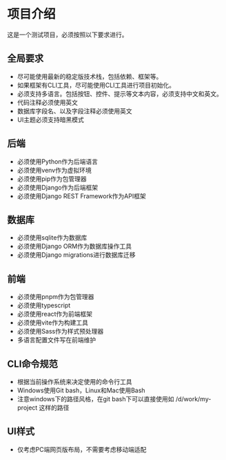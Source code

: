 # 项目介绍

这是一个测试项目，必须按照以下要求进行。

## 全局要求

- 尽可能使用最新的稳定版技术栈，包括依赖、框架等。
- 如果框架有CLI工具，尽可能使用CLI工具进行项目初始化。
- 必须支持多语言。包括按钮、控件、提示等文本内容，必须支持中文和英文。
- 代码注释必须使用英文
- 数据库字段名、以及字段注释必须使用英文
- UI主题必须支持暗黑模式

## 后端

- 必须使用Python作为后端语言
- 必须使用venv作为虚拟环境
- 必须使用pip作为包管理器
- 必须使用Django作为后端框架
- 必须使用Django REST Framework作为API框架

## 数据库

- 必须使用sqlite作为数据库
- 必须使用Django ORM作为数据库操作工具
- 必须使用Django migrations进行数据库迁移

## 前端

- 必须使用pnpm作为包管理器
- 必须使用typescript
- 必须使用react作为前端框架
- 必须使用vite作为构建工具
- 必须使用Sass作为样式预处理器
- 多语言配置文件写在前端维护

## CLI命令规范

- 根据当前操作系统来决定使用的命令行工具
- Windows使用Git bash，Linux和Mac使用Bash
- 注意windows下的路径风格，在git bash下可以直接使用如 /d/work/my-project 这样的路径

## UI样式
- 仅考虑PC端网页版布局，不需要考虑移动端适配
